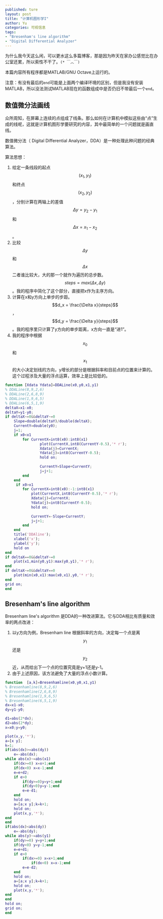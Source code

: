 ```yaml
---
published: ture
layout: post
title: "计算机图形学I"
author: Yu
categories: 可视信息
tags:
- "Bresenham's line algorithm"
- "Digital Differential Analyzer"
---
```


为什么我今天这么闲，可以更水这么多篇博客，那是因为昨天在家办公感觉比在办公室还累，所以索性不干了。`(* ￣︿￣)`

本篇内容所有程序都是MATLAB/GNU Octave上运行的。

注意：有没有最后的`end`可能是上面两个编译环境的区别，但是我没有安装MATLAB，所以没法测试MATLAB现在的函数组成中是否仍旧不带最后一个`end`。

## 数值微分法画线

众所周知，在屏幕上连续的点组成了线条。那么如何在计算机中模拟这些由“点”生成的线呢，这就是计算机图形学要研究的内容，其中最简单的一个问题就是画直线。

数值微分法（ Digital Differential Analyzer，DDA）是一种处理此种问题的经典算法。

算法思想：

1. 给定一条线段的起点$$(x_1, y_1)$$和终点$$(x_2, y_2)$$，分别计算在两轴上的差值 $$\Delta y = y_{2} - y_{1}$$ 和 $$\Delta x = x_{1} - x_{2}$$。
2. 比较$$\Delta y$$和$$\Delta x$$二者谁比较大，大的那一个就作为遍历的总步数。$$steps = max(\Delta x, \Delta y)$$。我的程序中简化了这个部分，直接把x作为主序方向。
3. 计算在x和y方向上单步的步距。 $$d_x = \frac{\Delta x}{steps}$$，$$d_y = \frac{\Delta y}{steps}$$。我的程序里只计算了y方向的单步距离，x方向一直是“进1”。
4. 我的程序中根据$$x_0$$和$$x_1$$的大小决定划线的方向，y增长的部分是根据斜率和目前点的位置来计算的。这个过程涉及大量的浮点运算，效率上是比较低的。

```matlab
function [Xdata Ydata]=DDALine(x0,y0,x1,y1)
% DDALine(8,9,2,6)
% DDALine(2,6,8,9)
% DDALine(1,9,6,5)
% DDALine(6,5,1,9)
deltaX=x1-x0;
deltaY=y1-y0;
if deltaX~=0&&deltaY~=0
    Slope=double(deltaY)/double(deltaX);
    CurrentY=double(y0);
    j=1;
    if x0<x1
        for CurrentX=int8(x0):int8(x1)
                plot(CurrentX,int8(CurrentY-0.5),'* r');
                Xdata(j)=CurrentX;
                Ydata(j)=int8(CurrentY-0.5);
                hold on;
                
                CurrentY=Slope+CurrentY;
                j=j+1;
        end
    end
     if x0>x1
        for CurrentX=int8(x0):-1:int8(x1)
            plot(CurrentX,int8(CurrentY-0.5),'* r');
            Xdata(j)=CurrentX;
            Ydata(j)=int8(CurrentY-0.5);
            hold on;
            
            CurrentY=-Slope+CurrentY;
            j=j+1;
        end
    end
    title('DDAline');
    xlabel('x');
    ylabel('y');
    hold on
end
if deltaX==0&&deltaY~=0
    plot(x1,min(y0,y1):max(y0,y1),'* r');
end
if deltaX~=0&&deltaY==0
    plot(min(x0,x1):max(x0,x1),y0,'* r');
end
grid on;
end
```
## Bresenham's line algorithm

Bresenham line's algorithm 是DDA的一种改进算法。它与DDA相比有质量和效率的两点改进：

1. 以y方向为例，Bresenham line 根据斜率的方向，决定每一个点是离$$y_1$$还是$$y_2$$近，从而给出下一个点的位置究竟是y+1还是y-1。
2. 由于上述原因，该方法避免了大量的浮点小数计算。

```matlab
function  [a,k]=Bresenhamline(x0,y0,x1,y1)
% Bresenhamline(8,9,2,6)
% Bresenhamline(2,6,8,9)
% Bresenhamline(1,9,6,5)
% Bresenhamline(6,5,1,9)
dx=x1-x0;
dy=y1-y0;

d1=abs(2*dx);
d2=abs(2*dy);
x=x0;y=y0;

plot(x,y,'*');
a=[x y];
k=1;
if(abs(dx)>=abs(dy))
    e=-abs(dx);
while abs(x)~=abs(x1)
    if(dx>=0) x=x+1;end
    if(dx<0) x=x-1;end
    e=e+d2;
    if e>0
        if(dy>=0)y=y+1;end
        if(dy<0)y=y-1;end
        e=e-d1;          
    end
    hold on;
    a=[a;x y];k=k+1;
    hold on;
    plot(x,y,'*');
end
end
if(abs(dx)<abs(dy))
    e=-abs(dy);
while abs(y)~=abs(y1)
    if(dy>=0) y=y+1;end
    if(dy<0) y=y-1;end
    e=e+d1;
    if e>0
        if(dx>=0) x=x+1;end
            if(dx<0) x=x-1;end
        e=e-d2;          
    end
    hold on;
    a=[a;x y];k=k+1;
    hold on;
    plot(x,y,'*');
end
end
hold on;
grid on;
end
```



